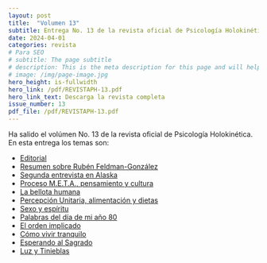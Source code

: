 ```yaml
---
layout: post
title:  "Volumen 13"
subtitle: Entrega No. 13 de la revista oficial de Psicología Holokinética
date: 2024-04-01
categories: revista
# Para SEO
# subtitle: The page subtitle
# description: This is the meta description for this page and will help it appear in search engines
# image: /img/page-image.jpg
hero_height: is-fullwidth
hero_link: /pdf/REVISTAPH-13.pdf
hero_link_text: Descarga la revista completa
issue_number: 13
pdf_file: /pdf/REVISTAPH-13.pdf
---
```


Ha salido el volúmen No. 13 de la revista oficial de Psicología Holokinética. 
En esta entrega los temas son:


- [Editorial](/pdf/REVISTAPH-13.pdf#page=4)
- [Resumen sobre Rubén Feldman-González](/pdf/REVISTAPH-13.pdf#page=5)
- [Segunda entrevista en Alaska](/pdf/REVISTAPH-13.pdf#page=7)
- [Proceso M.E.T.A., pensamiento y cultura](/pdf/REVISTAPH-13.pdf#page=20)
- [La bellota humana](/pdf/REVISTAPH-13.pdf#page=29)
- [Percepción Unitaria, alimentación y dietas](/pdf/REVISTAPH-13.pdf#page=31)
- [Sexo y espíritu](/pdf/REVISTAPH-13.pdf#page=32)
- [Palabras del día de mi año 80](/pdf/REVISTAPH-13.pdf#page=34)
- [El orden implicado](/pdf/REVISTAPH-13.pdf#page=35)
- [Cómo vivir tranquilo](/pdf/REVISTAPH-13.pdf#page=37)
- [Esperando al Sagrado](/pdf/REVISTAPH-13.pdf#page=39)
- [Luz y Tinieblas](/pdf/REVISTAPH-13.pdf#page=43)
